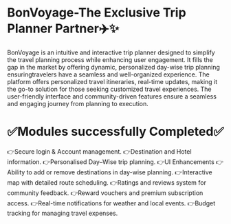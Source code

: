 # BonVoyage-The Exclusive Trip Planner Partner✈️✨
BonVoyage is an intuitive and interactive trip planner designed to simplify the travel planning process while enhancing user engagement. 
It fills the gap in the market by offering dynamic, personalized day-wise trip planning ensuringtravelers have a seamless and well-organized experience.
The platform offers personalized travel itineraries, real-time updates, making it the go-to solution for those seeking customized travel experiences. 
The user-friendly interface and community-driven features ensure a seamless and engaging journey from planning to execution.

# ✅Modules successfully Completed✅
👉Secure login & Account management.
👉Destination and Hotel information.
👉Personalised Day–Wise trip planning.
👉UI Enhancements
👉Ability to add or remove destinations in day-wise planning.
👉Interactive map with detailed route scheduling.
👉Ratings and reviews system for community feedback.
👉Reward vouchers and premium subscription access.
👉Real-time notifications for weather and local events.
👉Budget tracking for managing travel expenses.
